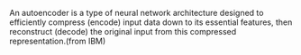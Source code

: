 An autoencoder is a type of neural network architecture designed to efficiently compress (encode) input data down to its essential features, then reconstruct (decode) the original input from this compressed representation.(from IBM)
